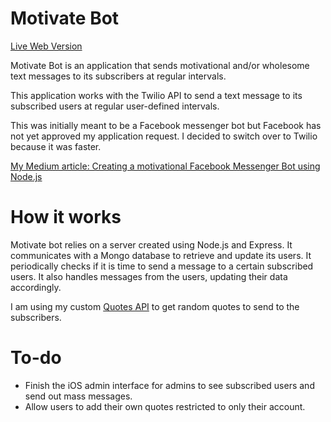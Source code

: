 # Motivate Bot

[Live Web Version](https://motivate-bot.herokuapp.com/)

Motivate Bot is an application that sends motivational and/or wholesome text messages to its subscribers at regular intervals.

This application works with the Twilio API to send a text message to its subscribed users at regular user-defined intervals. 

This was initially meant to be a Facebook messenger bot but Facebook has not yet approved my application request. I decided to switch over to Twilio because it was faster. 

[My Medium article: Creating a motivational Facebook Messenger Bot using Node.js](https://medium.com/@humadvii/creating-a-motivational-facebook-messenger-bot-using-node-js-c50954e93347)

# How it works

Motivate bot relies on a server created using Node.js and Express. It communicates with a Mongo database to retrieve and update its users. It periodically checks if it is time to send a message to a certain subscribed users. It also handles messages from the users, updating their data accordingly.

I am using my custom [Quotes API](https://github.com/Humad/Quotes-API) to get random quotes to send to the subscribers.

# To-do
- Finish the iOS admin interface for admins to see subscribed users and send out mass messages.
- Allow users to add their own quotes restricted to only their account.






